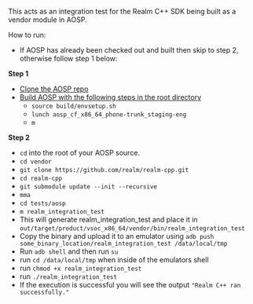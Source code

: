 This acts as an integration test for the Realm C++ SDK being built as a vendor module in AOSP.

How to run:

- If AOSP has already been checked out and built then skip to step 2, otherwise follow step 1 below:

**Step 1**
- [Clone the AOSP repo](https://source.android.com/docs/setup/download)
- [Build AOSP with the following steps in the root directory](https://source.android.com/docs/setup/build/building)
    - `source build/envsetup.sh`
	- `lunch aosp_cf_x86_64_phone-trunk_staging-eng`
	- `m`

**Step 2**
- `cd` into the root of your AOSP source.
- `cd vendor`
- `git clone https://github.com/realm/realm-cpp.git`
- `cd realm-cpp`
- `git submodule update --init --recursive`
- `mma`
- `cd tests/aosp`
- `m realm_integration_test`
- This will generate realm_integration_test and place it in `out/target/product/vsoc_x86_64/vendor/bin/realm_integration_test`
- Copy the binary and upload it to an emulator using `adb push some_binary_location/realm_integration_test /data/local/tmp`
- Run `adb shell` and then run `su`
- run `cd /data/local/tmp` when inside of the emulators shell
- run `chmod +x realm_integration_test`
- run `./realm_integration_test`
- If the execution is successful you will see the output `"Realm C++ ran successfully."`

